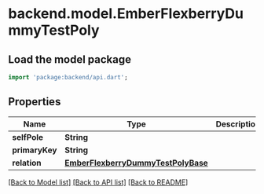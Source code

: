# backend.model.EmberFlexberryDummyTestPoly

## Load the model package
```dart
import 'package:backend/api.dart';
```

## Properties
Name | Type | Description | Notes
------------ | ------------- | ------------- | -------------
**selfPole** | **String** |  | [optional] 
**primaryKey** | **String** |  | [optional] 
**relation** | [**EmberFlexberryDummyTestPolyBase**](EmberFlexberryDummyTestPolyBase.md) |  | [optional] 

[[Back to Model list]](../README.md#documentation-for-models) [[Back to API list]](../README.md#documentation-for-api-endpoints) [[Back to README]](../README.md)


